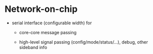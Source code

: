 # Network-on-chip

* serial interface (configurable width) for

   * core-core message passing

   * high-level signal passing (config/mode/status/...), debug, other sideband info



